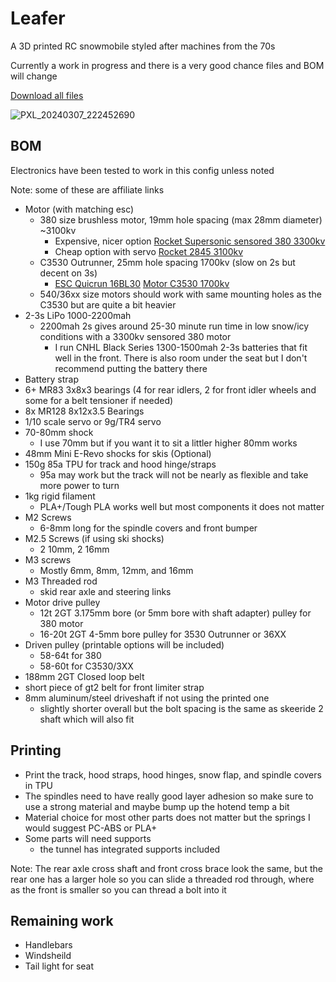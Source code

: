 # Leafer

 A 3D printed RC snowmobile styled after machines from the 70s

Currently a work in progress and there is a very good chance files and BOM will change

[Download all files](https://github.com/KieranL/leafer/archive/refs/heads/main.zip)

![PXL_20240307_222452690](https://github.com/KieranL/leafer/assets/9357961/21b50797-f427-4741-aa0c-8ddf2b3675ce)

## BOM 

Electronics have been tested to work in this config unless noted

Note: some of these are affiliate links

- Motor (with matching esc)
  - 380 size brushless motor, 19mm hole spacing (max 28mm diameter) ~3100kv
    - Expensive, nicer option [Rocket Supersonic sensored 380 3300kv](https://s.click.aliexpress.com/e/_DdVOuNJ)
    - Cheap option with servo [Rocket 2845 3100kv](https://www.aliexpress.com/item/1005001562382697.html)
  - C3530 Outrunner, 25mm hole spacing 1700kv (slow on 2s but decent on 3s)
    - [ESC Quicrun 16BL30](https://s.click.aliexpress.com/e/_DcZGKr3)  [Motor C3530 1700kv](https://s.click.aliexpress.com/e/_DBsAxyv)
  - 540/36xx size motors should work with same mounting holes as the C3530 but are quite a bit heavier
- 2-3s LiPo 1000-2200mah
  - 2200mah 2s gives around 25-30 minute run time in low snow/icy conditions with a 3300kv sensored 380 motor 
    - I run CNHL Black Series 1300-1500mah 2-3s batteries that fit well in the front. There is also room under the seat but I don't recommend putting the battery there
- Battery strap
- 6+ MR83 3x8x3 bearings (4 for rear idlers, 2 for front idler wheels and some for a belt tensioner if needed)    
- 8x MR128 8x12x3.5 Bearings
- 1/10 scale servo or 9g/TR4 servo
- 70-80mm shock
  - I use 70mm but if you want it to sit a littler higher 80mm works
- 48mm Mini E-Revo shocks for skis (Optional)
- 150g 85a TPU for track and hood hinge/straps
  - 95a may work but the track will not be nearly as flexible and take more power to turn
- 1kg rigid filament
  - PLA+/Tough PLA works well but most components it does not matter
- M2 Screws
  - 6-8mm long for the spindle covers and front bumper
- M2.5 Screws (if using ski shocks)
  -  2 10mm, 2 16mm
- M3 screws
  - Mostly 6mm, 8mm, 12mm, and 16mm
- M3 Threaded rod
  - skid rear axle and steering links
- Motor drive pulley
  - 12t 2GT 3.175mm bore (or 5mm bore with shaft adapter) pulley for 380 motor
  - 16-20t 2GT 4-5mm bore pulley for 3530 Outrunner or 36XX
- Driven pulley (printable options will be included)
  - 58-64t for 380
  - 58-60t for C3530/3XX
- 188mm 2GT Closed loop belt
- short piece of gt2 belt for front limiter strap
- 8mm aluminum/steel driveshaft if not using the printed one
  - slightly shorter overall but the bolt spacing is the same as skeeride 2 shaft which will also fit

## Printing

- Print the track, hood straps, hood hinges, snow flap, and spindle covers in TPU
- The spindles need to have really good layer adhesion so make sure to use a strong material and maybe bump up the hotend temp a bit
- Material choice for most other parts does not matter but the springs I would suggest PC-ABS or PLA+
- Some parts will need supports
  - the tunnel has integrated supports included

Note: The rear axle cross shaft and front cross brace look the same, but the rear one has a larger hole so you can slide a threaded rod through, where as the front is smaller so you can thread a bolt into it


## Remaining work

- Handlebars
- Windsheild
- Tail light for seat

